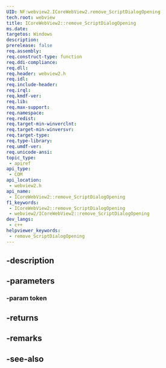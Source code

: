 ```yaml
---
UID: NF:webview2.ICoreWebView2.remove_ScriptDialogOpening
tech.root: webview
title: ICoreWebView2::remove_ScriptDialogOpening
ms.date: 
targetos: Windows
description: 
prerelease: false
req.assembly: 
req.construct-type: function
req.ddi-compliance: 
req.dll: 
req.header: webview2.h
req.idl: 
req.include-header: 
req.irql: 
req.kmdf-ver: 
req.lib: 
req.max-support: 
req.namespace: 
req.redist: 
req.target-min-winverclnt: 
req.target-min-winversvr: 
req.target-type: 
req.type-library: 
req.umdf-ver: 
req.unicode-ansi: 
topic_type:
 - apiref
api_type:
 - COM
api_location:
 - webview2.h
api_name:
 - ICoreWebView2::remove_ScriptDialogOpening
f1_keywords:
 - ICoreWebView2::remove_ScriptDialogOpening
 - webview2/ICoreWebView2::remove_ScriptDialogOpening
dev_langs:
 - c++
helpviewer_keywords:
 - remove_ScriptDialogOpening
---
```


## -description

## -parameters

### -param token

## -returns

## -remarks

## -see-also


